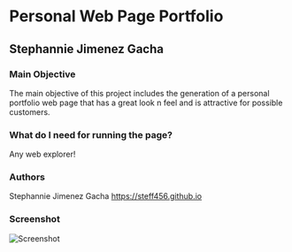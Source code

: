 # Personal Web Page Portfolio
## Stephannie Jimenez Gacha

### Main Objective
The main objective of this project includes the generation of a personal portfolio web page that has a great look n feel and is attractive for possible customers.

### What do I need for running the page?
Any web explorer!

### Authors
Stephannie Jimenez Gacha
https://steff456.github.io

### Screenshot
![Screenshot](https://github.com/steff456/steff456.github.io/blob/master/files/Screenshot.png)
